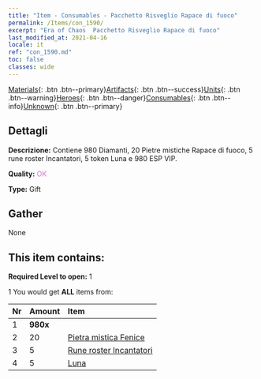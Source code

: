 ```yaml
---
title: "Item - Consumables - Pacchetto Risveglio Rapace di fuoco"
permalink: /Items/con_1590/
excerpt: "Era of Chaos  Pacchetto Risveglio Rapace di fuoco"
last_modified_at: 2021-04-16
locale: it
ref: "con_1590.md"
toc: false
classes: wide
---
```

 [Materials](/it/Items/){: .btn .btn--primary}[Artifacts](/it/Items/Artifacts/){: .btn .btn--success}[Units](/it/Items/Units/){: .btn .btn--warning}[Heroes](/it/Items/Heroes/){: .btn .btn--danger}[Consumables](/it/Items/Consumables/){: .btn .btn--info}[Unknown](/it/Items/Unknown/){: .btn .btn--primary}

## Dettagli
 **Descrizione:** Contiene 980 Diamanti, 20 Pietre mistiche Rapace di fuoco, 5 rune roster Incantatori, 5 token Luna e 980 ESP VIP.

 **Quality:** <span style="color: #DA70D6">OK</span>

 **Type:** Gift

## Gather

  None

## This item contains:

 **Required Level to open:** 1

 1 You would get **ALL** items  from:

  | Nr | Amount |     Item    |
  |:---|:-------|:------------|
  | 1 |  **980x** | <i class="fas fa-gem"/> |  | 
  | 2 | 20 | [Pietra mistica Fenice](/it/Items/unt_348/) |  | 
  | 3 | 5 | [Rune roster Incantatori](/it/Items/con_746/) |  | 
  | 4 | 5 | [Luna](/it/Items/her_378/) |  | 
